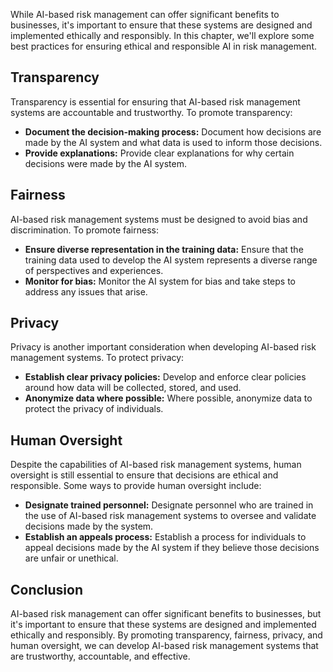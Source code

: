 
While AI-based risk management can offer significant benefits to businesses, it's important to ensure that these systems are designed and implemented ethically and responsibly. In this chapter, we'll explore some best practices for ensuring ethical and responsible AI in risk management.

Transparency
------------

Transparency is essential for ensuring that AI-based risk management systems are accountable and trustworthy. To promote transparency:

* **Document the decision-making process:** Document how decisions are made by the AI system and what data is used to inform those decisions.
* **Provide explanations:** Provide clear explanations for why certain decisions were made by the AI system.

Fairness
--------

AI-based risk management systems must be designed to avoid bias and discrimination. To promote fairness:

* **Ensure diverse representation in the training data:** Ensure that the training data used to develop the AI system represents a diverse range of perspectives and experiences.
* **Monitor for bias:** Monitor the AI system for bias and take steps to address any issues that arise.

Privacy
-------

Privacy is another important consideration when developing AI-based risk management systems. To protect privacy:

* **Establish clear privacy policies:** Develop and enforce clear policies around how data will be collected, stored, and used.
* **Anonymize data where possible:** Where possible, anonymize data to protect the privacy of individuals.

Human Oversight
---------------

Despite the capabilities of AI-based risk management systems, human oversight is still essential to ensure that decisions are ethical and responsible. Some ways to provide human oversight include:

* **Designate trained personnel:** Designate personnel who are trained in the use of AI-based risk management systems to oversee and validate decisions made by the system.
* **Establish an appeals process:** Establish a process for individuals to appeal decisions made by the AI system if they believe those decisions are unfair or unethical.

Conclusion
----------

AI-based risk management can offer significant benefits to businesses, but it's important to ensure that these systems are designed and implemented ethically and responsibly. By promoting transparency, fairness, privacy, and human oversight, we can develop AI-based risk management systems that are trustworthy, accountable, and effective.
